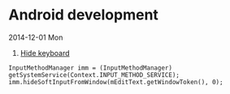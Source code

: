 # Android development


2014-12-01 Mon
1. [Hide keyboard](http://stackoverflow.com/questions/1109022/close-hide-the-android-soft-keyboard)
```
InputMethodManager imm = (InputMethodManager) getSystemService(Context.INPUT_METHOD_SERVICE);
imm.hideSoftInputFromWindow(mEditText.getWindowToken(), 0);
```
